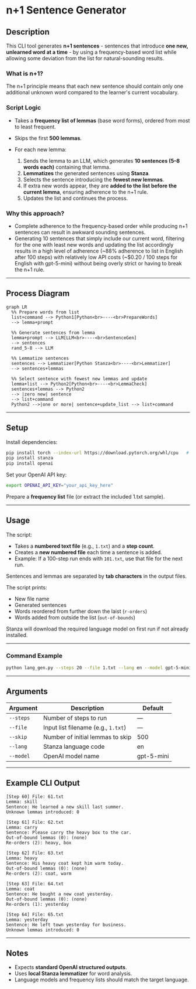 # **n+1 Sentence Generator**

## **Description**

This CLI tool generates **n+1 sentences** - sentences that introduce **one new, unlearned word at a time** - by using a frequency-based word list while allowing some deviation from the list for natural-sounding results.

### **What is n+1?**

The n+1 principle means that each new sentence should contain only one additional unknown word compared to the learner's current vocabulary.

### **Script Logic**

* Takes a **frequency list of lemmas** (base word forms), ordered from most to least frequent.
* Skips the first **500 lemmas**.
* For each new lemma:

  1. Sends the lemma to an LLM, which generates **10 sentences (5–8 words each)** containing that lemma.
  2. **Lemmatizes** the generated sentences using **Stanza**.
  3. Selects the sentence introducing the **fewest new lemmas**.
  4. If extra new words appear, they are **added to the list before the current lemma**, ensuring adherence to the n+1 rule.
  5. Updates the list and continues the process.

### **Why this approach?**

* Complete adherence to the frequency-based order while producing n+1 sentences can result in awkward sounding sentences.
* Generating 10 sentences that simply include our current word, filtering for the one with least new words and updating the list accordingly results in a high level of adherence (\~88% adherence to list in English after 100 steps) with relatively low API costs (~$0.20 / 100 steps for English with gpt-5-mini) without being overly strict or having to break the n+1 rule.

---

## **Process Diagram**

```mermaid
graph LR
  %% Prepare words from list
  list+command --> Python1[Python<br>----<br>PrepareWords]
  --> lemma+prompt

  %% Generate sentences from lemma
  lemma+prompt --> LLM[LLM<br>----<br>SentenceGen]
  --> sentences
  rand_5-8 --> LLM

  %% Lemmatize sentences
  sentences --> Lemmatizer[Python Stanza<br>----<br>Lemmatizer]
  --> sentences+lemmas
  
  %% Select sentence with fewest new lemmas and update
  lemma+list --> Python2[Python<br>----<br>LemmaCheck]
  sentences+lemmas --> Python2
  --> |zero new| sentence
  --> list+command
  Python2 -->|one or more| sentence+update_list --> list+command
```

---


## **Setup**

Install dependencies:

```bash
pip install torch --index-url https://download.pytorch.org/whl/cpu   # CPU-only PyTorch
pip install stanza
pip install openai
```

Set your OpenAI API key:

```bash
export OPENAI_API_KEY="your_api_key_here"
```

Prepare a **frequency list** file (or extract the included 1.txt sample).

---

## **Usage**

The script:

* Takes a **numbered text file** (e.g., `1.txt`) and a **step count**.
* Creates a **new numbered file** each time a sentence is added.
* Example: If a 100-step run ends with `101.txt`, use that file for the next run.

Sentences and lemmas are separated by **tab characters** in the output files.

The script prints:

* New file name
* Generated sentences
* Words reordered from further down the laist (`r-orders`)
* Words added from outside the list (`out-of-bounds`)

Stanza will download the required language model on first run if not already installed.

---

### **Command Example**

```bash
python lang_gen.py --steps 20 --file 1.txt --lang en --model gpt-5-mini
```

---

## **Arguments**

| Argument  | Description                         | Default    |
| --------- | ----------------------------------- | ---------- |
| `--steps` | Number of steps to run              | —          |
| `--file`  | Input list filename (e.g., `1.txt`) | —          |
| `--skip`  | Number of initial lemmas to skip    | 500        |
| `--lang`  | Stanza language code                | en         |
| `--model` | OpenAI model name                   | gpt-5-mini |

---

## **Example CLI Output**

```
[Step 60] File: 61.txt
Lemma: skill
Sentence: He learned a new skill last summer.
Unknown lemmas introduced: 0

[Step 61] File: 62.txt
Lemma: carry
Sentence: Please carry the heavy box to the car.
Out-of-bound lemmas (0): (none)
Re-orders (2): heavy, box

[Step 62] File: 63.txt
Lemma: heavy
Sentence: His heavy coat kept him warm today.
Out-of-bound lemmas (0): (none)
Re-orders (2): coat, warm

[Step 63] File: 64.txt
Lemma: coat
Sentence: He bought a new coat yesterday.
Out-of-bound lemmas (0): (none)
Re-orders (1): yesterday

[Step 64] File: 65.txt
Lemma: yesterday
Sentence: He left town yesterday for business.
Unknown lemmas introduced: 0
```

---

## **Notes**

* Expects **standard OpenAI structured outputs**.
* Uses **local Stanza lemmatizer** for word analysis.
* Language models and frequency lists should match the target language.